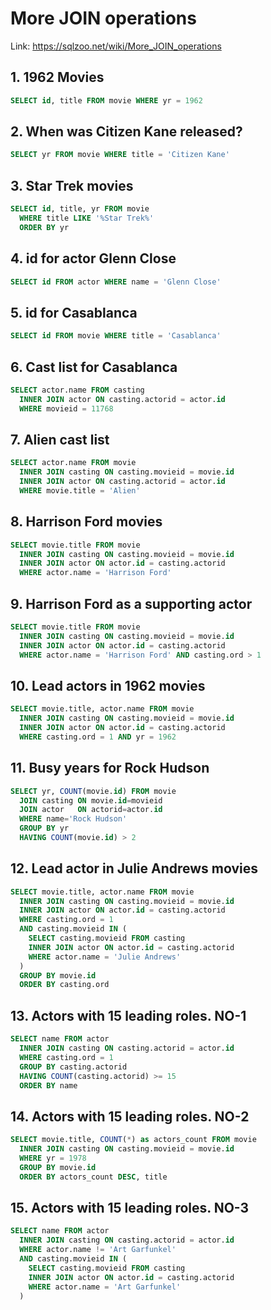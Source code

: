 # More JOIN operations

Link: https://sqlzoo.net/wiki/More_JOIN_operations

## 1. 1962 Movies

```sql
SELECT id, title FROM movie WHERE yr = 1962
```

## 2. When was Citizen Kane released?

```sql
SELECT yr FROM movie WHERE title = 'Citizen Kane'
```

## 3. Star Trek movies

```sql
SELECT id, title, yr FROM movie
  WHERE title LIKE '%Star Trek%'
  ORDER BY yr
```

## 4. id for actor Glenn Close

```sql
SELECT id FROM actor WHERE name = 'Glenn Close'
```

## 5. id for Casablanca

```sql
SELECT id FROM movie WHERE title = 'Casablanca'
```

## 6. Cast list for Casablanca

```sql
SELECT actor.name FROM casting
  INNER JOIN actor ON casting.actorid = actor.id
  WHERE movieid = 11768
```

## 7. Alien cast list

```sql
SELECT actor.name FROM movie
  INNER JOIN casting ON casting.movieid = movie.id
  INNER JOIN actor ON casting.actorid = actor.id
  WHERE movie.title = 'Alien'
```

## 8. Harrison Ford movies

```sql
SELECT movie.title FROM movie
  INNER JOIN casting ON casting.movieid = movie.id
  INNER JOIN actor ON actor.id = casting.actorid
  WHERE actor.name = 'Harrison Ford'
```

## 9. Harrison Ford as a supporting actor

```sql
SELECT movie.title FROM movie
  INNER JOIN casting ON casting.movieid = movie.id
  INNER JOIN actor ON actor.id = casting.actorid
  WHERE actor.name = 'Harrison Ford' AND casting.ord > 1
```

## 10. Lead actors in 1962 movies

```sql
SELECT movie.title, actor.name FROM movie
  INNER JOIN casting ON casting.movieid = movie.id
  INNER JOIN actor ON actor.id = casting.actorid
  WHERE casting.ord = 1 AND yr = 1962
```

## 11. Busy years for Rock Hudson

```sql
SELECT yr, COUNT(movie.id) FROM movie
  JOIN casting ON movie.id=movieid
  JOIN actor   ON actorid=actor.id
  WHERE name='Rock Hudson'
  GROUP BY yr
  HAVING COUNT(movie.id) > 2
```

## 12. Lead actor in Julie Andrews movies

```sql
SELECT movie.title, actor.name FROM movie
  INNER JOIN casting ON casting.movieid = movie.id
  INNER JOIN actor ON actor.id = casting.actorid
  WHERE casting.ord = 1
  AND casting.movieid IN (
    SELECT casting.movieid FROM casting
    INNER JOIN actor ON actor.id = casting.actorid
    WHERE actor.name = 'Julie Andrews'
  )
  GROUP BY movie.id
  ORDER BY casting.ord
```

## 13. Actors with 15 leading roles. NO-1

```sql
SELECT name FROM actor
  INNER JOIN casting ON casting.actorid = actor.id
  WHERE casting.ord = 1
  GROUP BY casting.actorid
  HAVING COUNT(casting.actorid) >= 15
  ORDER BY name
```

## 14. Actors with 15 leading roles. NO-2

```sql
SELECT movie.title, COUNT(*) as actors_count FROM movie
  INNER JOIN casting ON casting.movieid = movie.id
  WHERE yr = 1978
  GROUP BY movie.id
  ORDER BY actors_count DESC, title
```

## 15. Actors with 15 leading roles. NO-3

```sql
SELECT name FROM actor
  INNER JOIN casting ON casting.actorid = actor.id
  WHERE actor.name != 'Art Garfunkel'
  AND casting.movieid IN (
    SELECT casting.movieid FROM casting
    INNER JOIN actor ON actor.id = casting.actorid
    WHERE actor.name = 'Art Garfunkel'
  )
```